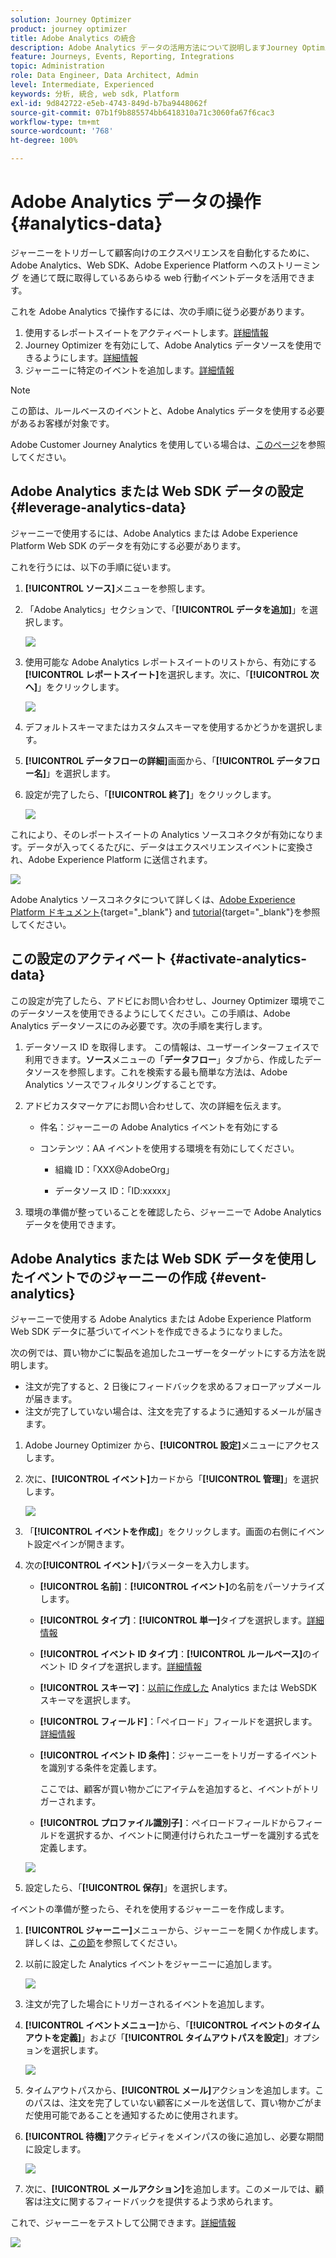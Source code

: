 ```yaml
---
solution: Journey Optimizer
product: journey optimizer
title: Adobe Analytics の統合
description: Adobe Analytics データの活用方法について説明しますJourney Optimizer の場合
feature: Journeys, Events, Reporting, Integrations
topic: Administration
role: Data Engineer, Data Architect, Admin
level: Intermediate, Experienced
keywords: 分析, 統合, web sdk, Platform
exl-id: 9d842722-e5eb-4743-849d-b7ba9448062f
source-git-commit: 07b1f9b885574bb6418310a71c3060fa67f6cac3
workflow-type: tm+mt
source-wordcount: '768'
ht-degree: 100%

---
```


# Adobe Analytics データの操作 {#analytics-data}

ジャーニーをトリガーして顧客向けのエクスペリエンスを自動化するために、Adobe Analytics、Web SDK、Adobe Experience Platform へのストリーミング を通じて既に取得しているあらゆる web 行動イベントデータを活用できます。

これを Adobe Analytics で操作するには、次の手順に従う必要があります。

1. 使用するレポートスイートをアクティベートします。[詳細情報](#leverage-analytics-data)
1. Journey Optimizer を有効にして、Adobe Analytics データソースを使用できるようにします。[詳細情報](#activate-analytics-data)
1. ジャーニーに特定のイベントを追加します。[詳細情報](#event-analytic)

>[!NOTE]
>
>この節は、ルールベースのイベントと、Adobe Analytics データを使用する必要があるお客様が対象です。
> 
>Adobe Customer Journey Analytics を使用している場合は、[このページ](../reports/cja-ajo.md)を参照してください。
>

## Adobe Analytics または Web SDK データの設定 {#leverage-analytics-data}

ジャーニーで使用するには、Adobe Analytics または Adobe Experience Platform Web SDK のデータを有効にする必要があります。

これを行うには、以下の手順に従います。

1. **[!UICONTROL ソース]**&#x200B;メニューを参照します。

1. 「Adobe Analytics」セクションで、「**[!UICONTROL データを追加]**」を選択します。

   ![](assets/ajo-aa_1.png)

1. 使用可能な Adobe Analytics レポートスイートのリストから、有効にする&#x200B;**[!UICONTROL レポートスイート]**&#x200B;を選択します。次に、「**[!UICONTROL 次へ]**」をクリックします。

   ![](assets/ajo-aa_2.png)

1. デフォルトスキーマまたはカスタムスキーマを使用するかどうかを選択します。

1. **[!UICONTROL データフローの詳細]**&#x200B;画面から、「**[!UICONTROL データフロー名]**」を選択します。

1. 設定が完了したら、「**[!UICONTROL 終了]**」をクリックします。

   ![](assets/ajo-aa_3.png)

これにより、そのレポートスイートの Analytics ソースコネクタが有効になります。データが入ってくるたびに、データはエクスペリエンスイベントに変換され、Adobe Experience Platform に送信されます。

![](assets/ajo-aa_4.png)

Adobe Analytics ソースコネクタについて詳しくは、[Adobe Experience Platform ドキュメント](https://experienceleague.adobe.com/docs/experience-platform/sources/connectors/adobe-applications/analytics.html?lang=ja){target="_blank"} and [tutorial](https://experienceleague.adobe.com/docs/experience-platform/sources/ui-tutorials/create/adobe-applications/analytics.html?lang=ja){target="_blank"}を参照してください。

## この設定のアクティベート {#activate-analytics-data}

この設定が完了したら、アドビにお問い合わせし、Journey Optimizer 環境でこのデータソースを使用できるようにしてください。この手順は、Adobe Analytics データソースにのみ必要です。次の手順を実行します。

1. データソース ID を取得します。 この情報は、ユーザーインターフェイスで利用できます。**ソース**&#x200B;メニューの「**データフロー**」タブから、作成したデータソースを参照します。これを検索する最も簡単な方法は、Adobe Analytics ソースでフィルタリングすることです。
1. アドビカスタマーケアにお問い合わせして、次の詳細を伝えます。

   * 件名：ジャーニーの Adobe Analytics イベントを有効にする

   * コンテンツ：AA イベントを使用する環境を有効にしてください。

      * 組織 ID：「XXX@AdobeOrg」

      * データソース ID：「ID:xxxxx」

1. 環境の準備が整っていることを確認したら、ジャーニーで Adobe Analytics データを使用できます。

## Adobe Analytics または Web SDK データを使用したイベントでのジャーニーの作成 {#event-analytics}

ジャーニーで使用する Adobe Analytics または Adobe Experience Platform Web SDK データに基づいてイベントを作成できるようになりました。

次の例では、買い物かごに製品を追加したユーザーをターゲットにする方法を説明します。

* 注文が完了すると、2 日後にフィードバックを求めるフォローアップメールが届きます。
* 注文が完了していない場合は、注文を完了するように通知するメールが届きます。

1. Adobe Journey Optimizer から、**[!UICONTROL 設定]**&#x200B;メニューにアクセスします。

1. 次に、**[!UICONTROL イベント]**&#x200B;カードから「**[!UICONTROL 管理]**」を選択します。

   ![](assets/ajo-aa_5.png)

1. 「**[!UICONTROL イベントを作成]**」をクリックします。画面の右側にイベント設定ペインが開きます。

1. 次の&#x200B;**[!UICONTROL イベント]**&#x200B;パラメーターを入力します。

   * **[!UICONTROL 名前]**：**[!UICONTROL イベント]**&#x200B;の名前をパーソナライズします。
   * **[!UICONTROL タイプ]**：**[!UICONTROL 単一]**&#x200B;タイプを選択します。[詳細情報](../event/about-events.md)
   * **[!UICONTROL イベント ID タイプ]**：**[!UICONTROL ルールベース]**&#x200B;のイベント ID タイプを選択します。[詳細情報](../event/about-events.md#event-id-type)
   * **[!UICONTROL スキーマ]**：[以前に作成した](#leverage-analytics-data) Analytics または WebSDK スキーマを選択します。
   * **[!UICONTROL フィールド]**：「ペイロード」フィールドを選択します。[詳細情報](../event/about-creating.md#define-the-payload-fields)
   * **[!UICONTROL イベント ID 条件]**：ジャーニーをトリガーするイベントを識別する条件を定義します。

     ここでは、顧客が買い物かごにアイテムを追加すると、イベントがトリガーされます。
   * **[!UICONTROL プロファイル識別子]**：ペイロードフィールドからフィールドを選択するか、イベントに関連付けられたユーザーを識別する式を定義します。

   ![](assets/ajo-aa_6.png)

1. 設定したら、「**[!UICONTROL 保存]**」を選択します。

イベントの準備が整ったら、それを使用するジャーニーを作成します。

1. **[!UICONTROL ジャーニー]**&#x200B;メニューから、ジャーニーを開くか作成します。詳しくは、[この節](../building-journeys/journey-gs.md)を参照してください。

1. 以前に設定した Analytics イベントをジャーニーに追加します。

   ![](assets/ajo-aa_8.png)

1. 注文が完了した場合にトリガーされるイベントを追加します。

1. **[!UICONTROL イベントメニュー]**&#x200B;から、「**[!UICONTROL イベントのタイムアウトを定義]**」および「**[!UICONTROL タイムアウトパスを設定]**」オプションを選択します。

   ![](assets/ajo-aa_9.png)

1. タイムアウトパスから、**[!UICONTROL メール]**&#x200B;アクションを追加します。このパスは、注文を完了していない顧客にメールを送信して、買い物かごがまだ使用可能であることを通知するために使用されます。

1. **[!UICONTROL 待機]**&#x200B;アクティビティをメインパスの後に追加し、必要な期間に設定します。

   ![](assets/ajo-aa_10.png)

1. 次に、**[!UICONTROL メールアクション]**&#x200B;を追加します。このメールでは、顧客は注文に関するフィードバックを提供するよう求められます。

これで、ジャーニーをテストして公開できます。[詳細情報](../building-journeys/publishing-the-journey.md)

![](assets/ajo-aa_7.png)
